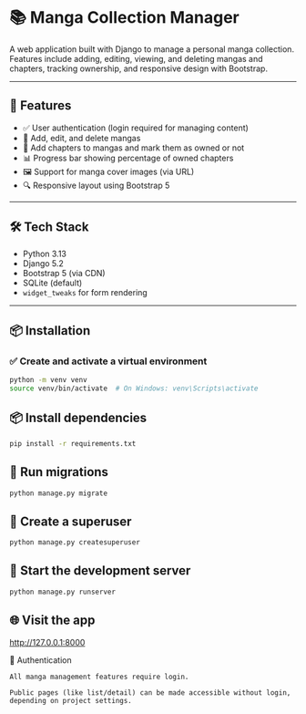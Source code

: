 # 📚 Manga Collection Manager

A web application built with Django to manage a personal manga collection. Features include adding, editing, viewing, and deleting mangas and chapters, tracking ownership, and responsive design with Bootstrap.

---

## 🚀 Features

- ✅ User authentication (login required for managing content)
- 📖 Add, edit, and delete mangas
- 📄 Add chapters to mangas and mark them as owned or not
- 📊 Progress bar showing percentage of owned chapters
- 🖼️ Support for manga cover images (via URL)
- 🔍 Responsive layout using Bootstrap 5

---

## 🛠️ Tech Stack

- Python 3.13
- Django 5.2
- Bootstrap 5 (via CDN)
- SQLite (default)
- `widget_tweaks` for form rendering

---

## 📦 Installation

### ✅ Create and activate a virtual environment

```bash
python -m venv venv
source venv/bin/activate  # On Windows: venv\Scripts\activate
```
## 📦 Install dependencies
``` bash
pip install -r requirements.txt
```

## 🔧 Run migrations
``` bash
python manage.py migrate
```
## 👤 Create a superuser
``` bash
python manage.py createsuperuser
```
##  🚀 Start the development server
``` bash
python manage.py runserver
```
## 🌐 Visit the app

http://127.0.0.1:8000

🔐 Authentication

    All manga management features require login.

    Public pages (like list/detail) can be made accessible without login, depending on project settings.